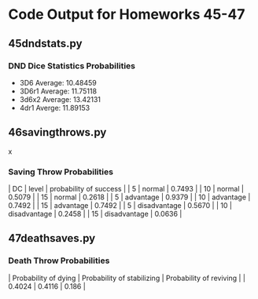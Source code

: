 # Code Output for Homeworks 45-47 #

## 45dndstats.py ##
### DND Dice Statistics Probabilities ###

- 3D6 Average: 10.48459
- 3D6r1 Average: 11.75118
- 3d6x2 Average: 13.42131
- 4dr1 Averge: 11.89153


## 46savingthrows.py ##
x
### Saving Throw Probabilities ###
 
| DC |  level        | probability of success |
| 5  |  normal       |         0.7493         |
| 10 |  normal       |         0.5079         |
| 15 |  normal       |         0.2618         |
| 5  |  advantage    |         0.9379         |
| 10 |  advantage    |         0.7492         |
| 15 |  advantage    |         0.7492         |
| 5  |  disadvantage |         0.5670         |
| 10 |  disadvantage |         0.2458         |
| 15 |  disadvantage |         0.0636         |



## 47deathsaves.py ##

### Death Throw Probabilities ###

| Probability of dying | Probability of stabilizing |  Probability of reviving |
|          0.4024      |            0.4116          |            0.186         |
